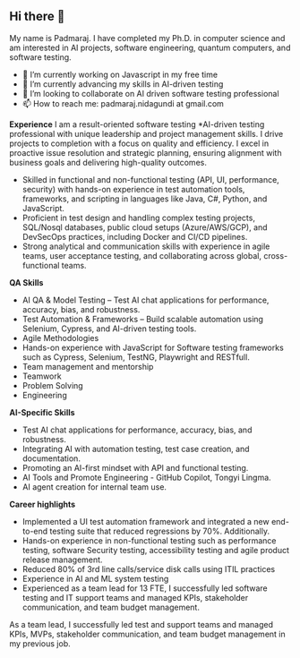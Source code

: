 ## Hi there 👋

My name is Padmaraj. I have completed my Ph.D. in computer science and am interested in AI projects, software engineering, quantum computers, and software testing.


- 🔭 I’m currently working on Javascript in my free time
- 🌱 I’m currently advancing my skills in AI-driven testing
- 👯 I’m looking to collaborate on AI driven software testing professional 
- 📫 How to reach me: padmaraj.nidagundi at gmail.com


<!--
**padmarajnidagundi/padmarajnidagundi** is a ✨ _special_ ✨ repository because its `README.md` (this file) appears on your GitHub profile.

Here are some ideas to get you started:

- 🔭 I’m currently working on ...
- 🌱 I’m currently learning ...
- 👯 I’m looking to collaborate on ...
- 🤔 I’m looking for help with ...
- 💬 Ask me about ...
- 📫 How to reach me: ...
- 😄 Pronouns: ...
- ⚡ Fun fact: ...
-->


**Experience**
I am a result-oriented software testing *AI-driven testing professional with unique leadership and project management skills. I drive projects to completion with a focus on quality and efficiency. I excel in proactive issue resolution and strategic planning, ensuring alignment with business goals and delivering high-quality outcomes.

- Skilled in functional and non-functional testing (API, UI, performance, security) with hands-on experience in test automation tools, frameworks, and scripting in languages like Java, C#, Python, and JavaScript.
- Proficient in test design and handling complex testing projects, SQL/Nosql databases, public cloud setups (Azure/AWS/GCP), and DevSecOps practices, including Docker and CI/CD pipelines.
- Strong analytical and communication skills with experience in agile teams, user acceptance testing, and collaborating across global, cross-functional teams.

**QA Skills**
- AI QA & Model Testing – Test AI chat applications for performance, accuracy, bias, and robustness. 
- Test Automation & Frameworks – Build scalable automation using Selenium, Cypress, and AI-driven testing tools.
- Agile Methodologies
- Hands-on experience with JavaScript for Software testing frameworks such as Cypress, Selenium, TestNG,  Playwright and RESTfull.
- Team management and mentorship
- Teamwork
- Problem Solving
- Engineering

**AI-Specific Skills**
- Test AI chat applications for performance, accuracy, bias, and robustness. 
- Integrating AI with automation testing, test case creation, and documentation.
- Promoting an AI-first mindset with API and functional testing.
- AI Tools and Promote Engineering -  GitHub Copilot, Tongyi Lingma.
- AI agent creation for internal team use.

**Career highlights**
- Implemented a UI test automation framework and integrated a new end-to-end testing suite that reduced regressions by 70%. Additionally.
- Hands-on experience in non-functional testing such as performance testing, software Security testing, accessibility testing and agile product release management.
- Reduced 80% of 3rd line calls/service disk calls using ITIL practices
- Experience in AI and ML system testing
- Experienced as a team lead for 13 FTE, I successfully led software testing and IT support teams and managed KPIs, stakeholder communication, and team budget management.

As a team lead, I successfully led test and support teams and managed KPIs, MVPs, stakeholder communication, and team budget management in my previous job.


